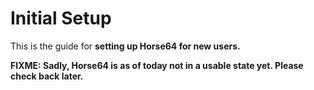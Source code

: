 
<!-- For license of this file, see LICENSE.md in the base dir. -->

Initial Setup
=============

This is the guide for **setting up Horse64 for new users.**

**FIXME: Sadly, Horse64 is as of today not in a usable state
yet. Please check back later.**

